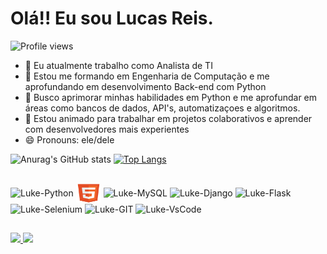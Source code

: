 # Olá!! Eu sou Lucas Reis.


<p align="left"> <img src="https://komarev.com/ghpvc/?username=LukeReis&color=blue" alt="Profile views" /> </p>

- 🔭 Eu atualmente trabalho como Analista de TI
- 🌱 Estou me formando em Engenharia de Computação e me aprofundando em desenvolvimento Back-end com Python
- 👯 Busco aprimorar minhas habilidades em Python e me aprofundar em áreas como bancos de dados, API's, automatizaçoes e algoritmos.
- 🤔 Estou animado para trabalhar em projetos colaborativos e aprender com desenvolvedores mais experientes
- 😄 Pronouns: ele/dele

![Anurag's GitHub stats](https://github-readme-stats-sigma-five.vercel.app/api?username=LukeReis&show_icons=true&hide=issues&count_private=true&theme=tokyonight)
[![Top Langs](https://github-readme-stats-sigma-five.vercel.app/api/top-langs/?username=LukeReis&theme=tokyonight)](https://github.com/anuraghazra/github-readme-stats)


<div style="display: inline_block"><br>
  <img align="center" alt="Luke-Python" height="30" width="40" src="https://cdn.jsdelivr.net/gh/devicons/devicon/icons/python/python-original.svg" />
  <img align="center" alt="Luke-HTML" height="30" width="40" src="https://raw.githubusercontent.com/devicons/devicon/master/icons/html5/html5-original.svg">
  <img align="center" alt="Luke-MySQL" height="80" width="90" src="https://cdn.jsdelivr.net/gh/devicons/devicon/icons/mysql/mysql-original-wordmark.svg" />
  <img align="center" alt="Luke-Django" height="80" width="90" src="https://cdn.jsdelivr.net/gh/devicons/devicon/icons/django/django-plain-wordmark.svg" />
  <img align="center" alt="Luke-Flask" height="80" width="90" src="https://cdn.jsdelivr.net/gh/devicons/devicon/icons/flask/flask-original-wordmark.svg" />
  <img align="center" alt="Luke-Selenium" height="30" width="40" src="https://cdn.jsdelivr.net/gh/devicons/devicon/icons/selenium/selenium-original.svg" />
  <img align="center" alt="Luke-GIT" height="30" width="40" src="https://cdn.jsdelivr.net/gh/devicons/devicon/icons/git/git-original.svg" />
  <img align="center" alt="Luke-VsCode" height="30" width="40" src="https://cdn.jsdelivr.net/gh/devicons/devicon/icons/vscode/vscode-original.svg" />
</div>

##

<div>
  <a href = "mailto:lucasbackpy.dev@gmail.com"><img src="https://img.shields.io/badge/Gmail-D14836?style=for-the-badge&logo=gmail&logoColor=white" target="_blank">
 </a>
 <a href = "https://www.linkedin.com/in/lucasgreis" target="_blank"><img src="https://img.shields.io/badge/LinkedIn-0077B5?style=for-the-badge&logo=linkedin&logoColor=white" target="_blank">
 </a>
</div>
          
